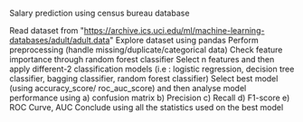 Salary prediction using census bureau database

Read dataset from "https://archive.ics.uci.edu/ml/machine-learning-databases/adult/adult.data"
Explore dataset using pandas
Perform preprocessing (handle missing/duplicate/categorical data)
Check feature importance through random forest classifier
Select n features and then apply different-2 classification models (i.e : logistic regression, decision tree classifier, bagging classifier, random forest classifier)
Select best model (using accuracy_score/ roc_auc_score) and then analyse model performance using a) confusion matrix b) Precision c) Recall d) F1-score e) ROC Curve, AUC
Conclude using all the statistics used on the best model
